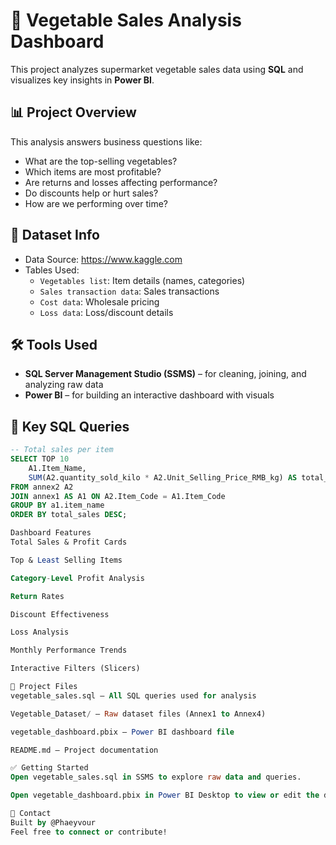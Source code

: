 # 🥦 Vegetable Sales Analysis Dashboard

This project analyzes supermarket vegetable sales data using **SQL** and visualizes key insights in **Power BI**.

## 📊 Project Overview

This analysis answers business questions like:
- What are the top-selling vegetables?
- Which items are most profitable?
- Are returns and losses affecting performance?
- Do discounts help or hurt sales?
- How are we performing over time?

## 🧩 Dataset Info

- Data Source: https://www.kaggle.com
- Tables Used:
  - `Vegetables list`: Item details (names, categories)
  - `Sales transaction data`: Sales transactions
  - `Cost data`: Wholesale pricing
  - `Loss data`: Loss/discount details

## 🛠️ Tools Used

- **SQL Server Management Studio (SSMS)** – for cleaning, joining, and analyzing raw data
- **Power BI** – for building an interactive dashboard with visuals

## 📌 Key SQL Queries

```sql
-- Total sales per item
SELECT TOP 10
    A1.Item_Name,
    SUM(A2.quantity_sold_kilo * A2.Unit_Selling_Price_RMB_kg) AS total_sales
FROM annex2 A2
JOIN annex1 AS A1 ON A2.Item_Code = A1.Item_Code
GROUP BY a1.item_name
ORDER BY total_sales DESC;

Dashboard Features
Total Sales & Profit Cards

Top & Least Selling Items

Category-Level Profit Analysis

Return Rates

Discount Effectiveness

Loss Analysis

Monthly Performance Trends

Interactive Filters (Slicers)

📁 Project Files
vegetable_sales.sql – All SQL queries used for analysis

Vegetable_Dataset/ – Raw dataset files (Annex1 to Annex4)

vegetable_dashboard.pbix – Power BI dashboard file

README.md – Project documentation

✅ Getting Started
Open vegetable_sales.sql in SSMS to explore raw data and queries.

Open vegetable_dashboard.pbix in Power BI Desktop to view or edit the dashboard.

🤝 Contact
Built by @Phaeyvour
Feel free to connect or contribute!
